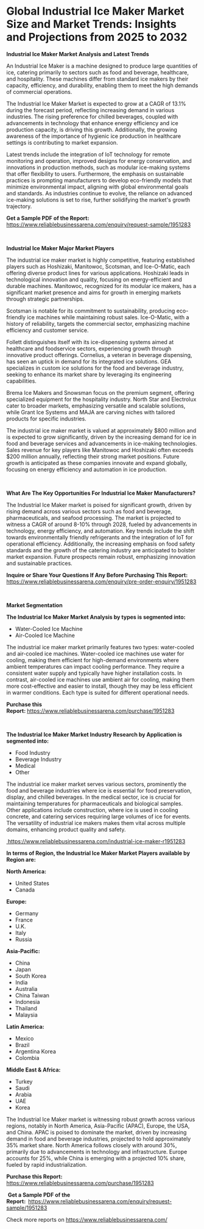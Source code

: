 <p><h1>Global Industrial Ice Maker Market Size and Market Trends: Insights and Projections from 2025 to 2032</h1></p><p><strong>Industrial Ice Maker Market Analysis and Latest Trends</strong></p>
<p><p>An Industrial Ice Maker is a machine designed to produce large quantities of ice, catering primarily to sectors such as food and beverage, healthcare, and hospitality. These machines differ from standard ice makers by their capacity, efficiency, and durability, enabling them to meet the high demands of commercial operations.</p><p>The Industrial Ice Maker Market is expected to grow at a CAGR of 13.1% during the forecast period, reflecting increasing demand in various industries. The rising preference for chilled beverages, coupled with advancements in technology that enhance energy efficiency and ice production capacity, is driving this growth. Additionally, the growing awareness of the importance of hygienic ice production in healthcare settings is contributing to market expansion.</p><p>Latest trends include the integration of IoT technology for remote monitoring and operation, improved designs for energy conservation, and innovations in production methods, such as modular ice-making systems that offer flexibility to users. Furthermore, the emphasis on sustainable practices is prompting manufacturers to develop eco-friendly models that minimize environmental impact, aligning with global environmental goals and standards. As industries continue to evolve, the reliance on advanced ice-making solutions is set to rise, further solidifying the market's growth trajectory.</p></p>
<p><strong>Get a Sample PDF of the Report:&nbsp;</strong> <a href="https://www.reliablebusinessarena.com/enquiry/request-sample/1951283?utm_campaign=2458&utm_medium=2&utm_source=Github&utm_content=ia&utm_term=16022025&utm_id=industrial-ice-maker">https://www.reliablebusinessarena.com/enquiry/request-sample/1951283</a></p>
<p>&nbsp;</p>
<p><strong>Industrial Ice Maker Major Market Players</strong></p>
<p><p>The industrial ice maker market is highly competitive, featuring established players such as Hoshizaki, Manitowoc, Scotsman, and Ice-O-Matic, each offering diverse product lines for various applications. Hoshizaki leads in technological innovation and quality, focusing on energy-efficient and durable machines. Manitowoc, recognized for its modular ice makers, has a significant market presence and aims for growth in emerging markets through strategic partnerships.</p><p>Scotsman is notable for its commitment to sustainability, producing eco-friendly ice machines while maintaining robust sales. Ice-O-Matic, with a history of reliability, targets the commercial sector, emphasizing machine efficiency and customer service.</p><p>Follett distinguishes itself with its ice-dispensing systems aimed at healthcare and foodservice sectors, experiencing growth through innovative product offerings. Cornelius, a veteran in beverage dispensing, has seen an uptick in demand for its integrated ice solutions. GEA specializes in custom ice solutions for the food and beverage industry, seeking to enhance its market share by leveraging its engineering capabilities.</p><p>Brema Ice Makers and Snowsman focus on the premium segment, offering specialized equipment for the hospitality industry. North Star and Electrolux cater to broader markets, emphasizing versatile and scalable solutions, while Grant Ice Systems and MAJA are carving niches with tailored products for specific industries.</p><p>The industrial ice maker market is valued at approximately $800 million and is expected to grow significantly, driven by the increasing demand for ice in food and beverage services and advancements in ice-making technologies. Sales revenue for key players like Manitowoc and Hoshizaki often exceeds $200 million annually, reflecting their strong market positions. Future growth is anticipated as these companies innovate and expand globally, focusing on energy efficiency and automation in ice production.</p></p>
<p>&nbsp;</p>
<p><strong>What Are The Key Opportunities For Industrial Ice Maker Manufacturers?</strong></p>
<p><p>The Industrial Ice Maker market is poised for significant growth, driven by rising demand across various sectors such as food and beverage, pharmaceuticals, and seafood processing. The market is projected to witness a CAGR of around 8-10% through 2028, fueled by advancements in technology, energy efficiency, and automation. Key trends include the shift towards environmentally friendly refrigerants and the integration of IoT for operational efficiency. Additionally, the increasing emphasis on food safety standards and the growth of the catering industry are anticipated to bolster market expansion. Future prospects remain robust, emphasizing innovation and sustainable practices.</p></p>
<p><strong>Inquire or Share Your Questions If Any Before Purchasing This Report:</strong> <a href="https://www.reliablebusinessarena.com/enquiry/pre-order-enquiry/1951283?utm_campaign=2458&utm_medium=2&utm_source=Github&utm_content=ia&utm_term=16022025&utm_id=industrial-ice-maker">https://www.reliablebusinessarena.com/enquiry/pre-order-enquiry/1951283</a></p>
<p>&nbsp;</p>
<p><strong>Market Segmentation</strong></p>
<p><strong>The Industrial Ice Maker Market Analysis by types is segmented into:</strong></p>
<p><ul><li>Water-Cooled Ice Machine</li><li>Air-Cooled Ice Machine</li></ul></p>
<p><p>The industrial ice maker market primarily features two types: water-cooled and air-cooled ice machines. Water-cooled ice machines use water for cooling, making them efficient for high-demand environments where ambient temperatures can impact cooling performance. They require a consistent water supply and typically have higher installation costs. In contrast, air-cooled ice machines use ambient air for cooling, making them more cost-effective and easier to install, though they may be less efficient in warmer conditions. Each type is suited for different operational needs.</p></p>
<p><strong>Purchase this Report:&nbsp;</strong><a href="https://www.reliablebusinessarena.com/purchase/1951283?utm_campaign=2458&utm_medium=2&utm_source=Github&utm_content=ia&utm_term=16022025&utm_id=industrial-ice-maker">https://www.reliablebusinessarena.com/purchase/1951283</a></p>
<p>&nbsp;</p>
<p><strong>The Industrial Ice Maker Market Industry Research by Application is segmented into:</strong></p>
<p><ul><li>Food Industry</li><li>Beverage Industry</li><li>Medical</li><li>Other</li></ul></p>
<p><p>The industrial ice maker market serves various sectors, prominently the food and beverage industries where ice is essential for food preservation, display, and chilled beverages. In the medical sector, ice is crucial for maintaining temperatures for pharmaceuticals and biological samples. Other applications include construction, where ice is used in cooling concrete, and catering services requiring large volumes of ice for events. The versatility of industrial ice makers makes them vital across multiple domains, enhancing product quality and safety.</p></p>
<p><a href="https://www.reliablebusinessarena.com/industrial-ice-maker-r1951283?utm_campaign=2458&utm_medium=2&utm_source=Github&utm_content=ia&utm_term=16022025&utm_id=industrial-ice-maker">&nbsp;https://www.reliablebusinessarena.com/industrial-ice-maker-r1951283</a></p>
<p><strong>In terms of Region, the Industrial Ice Maker Market Players available by Region are:</strong></p>
<p>
    <p> <strong> North America: </strong>
        <ul>
            <li>United States</li>
            <li>Canada</li>
        </ul>
        </p> 
    <p> <strong> Europe: </strong>
        <ul>
            <li>Germany</li>
            <li>France</li>
            <li>U.K.</li>
            <li>Italy</li>
            <li>Russia</li>
        </ul>
        </p> 
    <p> <strong> Asia-Pacific: </strong>
        <ul>
            <li>China</li>
            <li>Japan</li>
            <li>South Korea</li>
            <li>India</li>
            <li>Australia</li>
            <li>China Taiwan</li>
            <li>Indonesia</li>
            <li>Thailand</li>
            <li>Malaysia</li>
        </ul>
        </p> 
    <p> <strong> Latin America: </strong>
        <ul>
            <li>Mexico</li>
            <li>Brazil</li>
            <li>Argentina Korea</li>
            <li>Colombia</li>
        </ul>
        </p> 
    <p> <strong> Middle East & Africa: </strong>
        <ul>
            <li>Turkey</li>
            <li>Saudi</li>
            <li>Arabia</li>
            <li>UAE</li>
            <li>Korea</li>
        </ul>
    </p>
    </p>
<p><p>The Industrial Ice Maker market is witnessing robust growth across various regions, notably in North America, Asia-Pacific (APAC), Europe, the USA, and China. APAC is poised to dominate the market, driven by increasing demand in food and beverage industries, projected to hold approximately 35% market share. North America follows closely with around 30%, primarily due to advancements in technology and infrastructure. Europe accounts for 25%, while China is emerging with a projected 10% share, fueled by rapid industrialization.</p></p>
<p><strong>Purchase this Report: </strong><a href="https://www.reliablebusinessarena.com/purchase/1951283?utm_campaign=2458&utm_medium=2&utm_source=Github&utm_content=ia&utm_term=16022025&utm_id=industrial-ice-maker">https://www.reliablebusinessarena.com/purchase/1951283</a></p>
<p>&nbsp;<strong>Get a Sample PDF of the Report:&nbsp;&nbsp;</strong><a href="https://www.reliablebusinessarena.com/enquiry/request-sample/1951283?utm_campaign=2458&utm_medium=2&utm_source=Github&utm_content=ia&utm_term=16022025&utm_id=industrial-ice-maker">https://www.reliablebusinessarena.com/enquiry/request-sample/1951283</a></p>
<p><strong></strong></p>
<p>Check more reports on <a href="https://www.reliablebusinessarena.com/?utm_campaign=2458&utm_medium=2&utm_source=Github&utm_content=ia&utm_term=16022025&utm_id=industrial-ice-maker">https://www.reliablebusinessarena.com/</a></p>